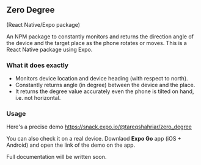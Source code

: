 ## Zero Degree
(React Native/Expo package)

An NPM package to constantly monitors and returns the direction angle of the device and the target place as the phone rotates or moves. This is a React Native package using Expo.

### What it does exactly
- Monitors device location and device heading (with respect to north).
- Constantly returns angle (in degree) between the device and the place.
- It returns the degree value accurately even the phone is tilted on hand, i.e. not horizontal.

### Usage
Here's a precise demo
https://snack.expo.io/@tareqshahriar/zero_degree

You can also check it on a real device. Downlaod **Expo Go** app (iOS + Android) and open the link of the demo on the app.

Full documentation will be written soon.

